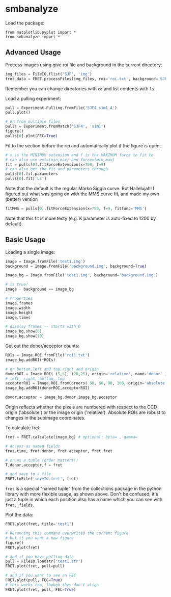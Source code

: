 # smbanalyze

Load the package:

    from matplotlib.pyplot import *
    from smbanalyze import *

## Advanced Usage

Process images using give roi file and background in the current directory:

```python
img_files = FileIO.flist('SJF', 'img')
fret_data = FRET.processFiles(img_files, roi='roi.txt', background='SJF_background.img')
```
Remember you can change directories with `cd` and list contents with `ls`.

Load a pulling experiment:

```python
pull = Experiment.Pulling.fromFile('SJF4_s1m1_4')
pull.plot()

# or from multiple files
pulls = Experiment.fromMatch('SJF4', 's1m1')
figure()
pulls[0].plot(FEC=True)
```

Fit to the section before the rip and automatically plot if the figure is open:
```python
# x is the MINIMUM extension and f is the MAXIMUM force to fit to
# can also use ext=(min,max) and force=(min,max)
fit = pulls[0].fitForceExtension(x=750, f=9)
# can also get the fit and parameters through
pulls[0].fit.parameters
pulls[0].fit['Lc']
```
Note that the default is the regular Marko Siggia curve. But Hallelujah! I figured out what
was going on with the MMS curve fit, and made my own (better) version
```python
fitMMS = pulls[0].fitForceExtension(x=750, f=9, fitfunc='MMS')
```
Note that this fit is more testy (e.g. K parameter is auto-fixed to 1200 by default).

## Basic Usage

Loading a single image:

```python
image = Image.fromFile('test1.img')
background = Image.fromFile('background.img', background=True)

image_bg = Image.fromFile('test1.img', background='background.img')

# is true!
image - background == image_bg

# Properties
image.frames
image.width
image.height
image.times

# display frames -- starts with 0
image_bg.show(0)
image_bg.show(10)
```

Get out the donor/acceptor counts:

```python
ROIs = Image.ROI.fromFile('roi1.txt')
image_bg.addROI(*ROIs)

# or bottom,left and top,right and origin
donorROI = Image.ROI( (5,5), (20,25), origin='relative', name='donor' )
# left, right, bottom, top
acceptorROI = Image.ROI.fromCorners( 50, 60, 90, 100, origin='absolute', name='acceptor' )
image_bg.addROI(donorROI,acceptorROI)

donor,acceptor = image_bg.donor,image_bg.acceptor
```

Origin reflects whether the pixels are numbered with respect to the CCD origin ('absolute') or the image origin ('relative'). Absolute ROIs are robust to changes in the subimage coordinates.

To calculate fret:

```python
fret = FRET.calculate(image_bg) # optional: beta= , gamma=

# Access as named fields
fret.time, fret.donor, fret.acceptor, fret.fret

# or as a tuple (order matters!)
T,donor,acceptor,f = fret

# and save to a file
FRET.toFile('saveTo.fret', fret)
```

`fret` is a special "named tuple" from the collections package in the python library with more flexible usage, as shown above. Don't be confused; it's just a tuple in which each position also has a name which you can see with `fret._fields`.

Plot the data:

```python
FRET.plot(fret, title='test1')

# Rerunning this command overwrites the current figure
# but if you want a new figure
figure()
FRET.plot(fret)

# and if you have pulling data
pull = FileIO.loadstr('test1.str')
FRET.plot(fret, pull=pull)

# and if you want to see an FEC
FRET.plot(pull, FEC=True)
# this works too, though they don't align
FRET.plot(fret, pull, FEC=True)
```
